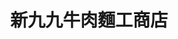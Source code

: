 ---
title: "新九九牛肉麵工商店"
description: "新九九牛肉麵工商店"
layout: shop
keywords:
  - 美食競賽
  - 台灣美食
  - 美食精選
datePublished: "2025-06-30"
dateModified: "2025-07-05"
city: "新北市"
district: "五股區"
address: "248新北市五股區工商路85巷2號"
phone: "0282956160"
geo: "25.084815697370455, 121.43777577094686"
google_map: "https://maps.app.goo.gl/p6gNghHa59717ccK8"
footinder: "https://footinder.com.tw/%E6%96%B0%E5%8C%97%E5%B8%82%E4%BA%94%E8%82%A1%E5%8D%80/61116/"
official: "https://www.facebook.com/profile.php?id=100085834876593"
award:
  - name: "台北國際牛肉麵節"
    year: "2024"
    entries:
      - group: "鮮食組"
        cooking_style: "清燉"
        rank: "銅牌"

---